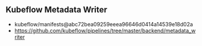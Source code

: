 ## Kubeflow Metadata Writer

- kubeflow/manifests@abc72bea09259eeea96646d0414a14539e18d02a
- https://github.com/kubeflow/pipelines/tree/master/backend/metadata_writer